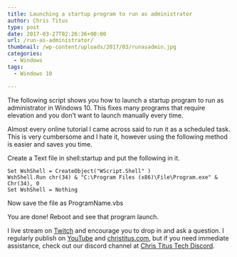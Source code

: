 ```yaml
---
title: Launching a startup program to run as administrator
author: Chris Titus
type: post
date: 2017-03-27T02:26:36+00:00
url: /run-as-administrator/
thumbnail: /wp-content/uploads/2017/03/runasadmin.jpg
categories:
  - Windows
tags:
  - Windows 10

---
```

The following script shows you how to launch a startup program to run as administrator in Windows 10. This fixes many programs that require elevation and you don&#8217;t want to launch manually every time.<!--more-->

Almost every online tutorial I came across said to run it as a scheduled task. This is very cumbersome and I hate it, however using the following method is easier and saves you time.

Create a Text file in shell:startup and put the following in it.

```
Set WshShell = CreateObject("WScript.Shell" ) 
WshShell.Run chr(34) & "C:\Program Files (x86)\File\Program.exe" & Chr(34), 0 
Set WshShell = Nothing
```

Now save the file as ProgramName.vbs

You are done! Reboot and see that program launch.

I live stream on [Twitch][1] and encourage you to drop in and ask a question. I regularly publish on [YouTube][2] and [christitus.com][3], but if you need immediate assistance, check out our discord channel at [Chris Titus Tech Discord][4].

 [1]: https://twitch.tv/christitustech
 [2]: https://www.youtube.com/c/ChrisTitusTech
 [3]: https://www.christitus.com/
 [4]: https://www.christitus.com/discord
